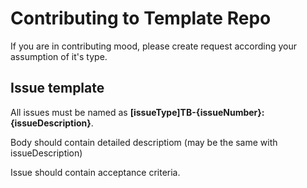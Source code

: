 #  Contributing to Template Repo

If you are in contributing mood, please create request according your assumption of it's type.

##  Issue template
All issues must be named as **[issueType]TB-{issueNumber}:{issueDescription}**.

Body should contain detailed descriptiom (may be the same with issueDescription)

Issue should contain acceptance criteria.
